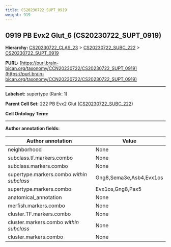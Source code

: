 ```yaml
---
title: CS20230722_SUPT_0919
weight: 919
---
```

## 0919 PB Evx2 Glut_6 (CS20230722_SUPT_0919)
<b>Hierarchy: </b>
[CS20230722_CLAS_23](../CS20230722_CLAS_23) >
[CS20230722_SUBC_222](../CS20230722_SUBC_222) >
[CS20230722_SUPT_0919](../CS20230722_SUPT_0919)

**PURL:** [https://purl.brain-bican.org/taxonomy/CCN20230722/CS20230722_SUPT_0919](https://purl.brain-bican.org/taxonomy/CCN20230722/CS20230722_SUPT_0919)

---


**Labelset:** supertype (Rank: 1)

**Parent Cell Set:** 222 PB Evx2 Glut ([CS20230722_SUBC_222](../CS20230722_SUBC_222))



**Cell Ontology Term:** 

[MARKER GENES.]: #


---

[TRANSFERRED ANNOTATIONS.]: #


[AUTHOR ANNOTATION FIELDS.]: #


**Author annotation fields:**

| Author annotation | Value |
|-------------------|-------|
|neighborhood|None|
|subclass.tf.markers.combo|None|
|subclass.markers.combo|None|
|supertype.markers.combo _within subclass_|Gng8,Sema3e,Asb4,Evx1os|
|supertype.markers.combo|Evx1os,Gng8,Pax5|
|anatomical_annotation|None|
|merfish.markers.combo|None|
|cluster.TF.markers.combo|None|
|cluster.markers.combo _within subclass_|None|
|cluster.markers.combo|None|
